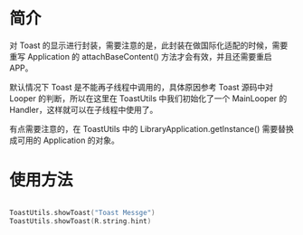 # 简介

对 Toast 的显示进行封装，需要注意的是，此封装在做国际化适配的时候，需要重写 Application 的 attachBaseContent() 方法才会有效，并且还需要重启 APP。

默认情况下 Toast 是不能再子线程中调用的，具体原因参考 Toast 源码中对 Looper 的判断，所以在这里在 ToastUtils 中我们初始化了一个 MainLooper 的 Handler，这样就可以在子线程中使用了。

有点需要注意的，在 ToastUtils 中的 LibraryApplication.getInstance() 需要替换成可用的 Application 的对象。

# 使用方法

``` kotlin

ToastUtils.showToast("Toast Messge")
ToastUtils.showToast(R.string.hint)

```
